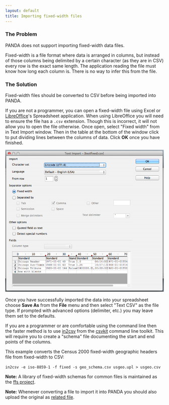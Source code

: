 ```yaml
---
layout: default 
title: Importing fixed-width files 
---
```


### The Problem

PANDA does not support importing fixed-width data files.

Fixed-width is a file format where data is arranged in columns, but instead of those columns being delimited by a certain character (as they are in CSV) every row is the exact same length. The application reading the file must know how long each column is. There is no way to infer this from the file.

### The Solution

Fixed-width files should be converted to CSV before being imported into PANDA.

If you are not a programmer, you can open a fixed-width file using Excel or [LibreOffice](http://www.libreoffice.org/)'s Spreadsheet application. When using LibreOffice you will need to ensure the file has a `.csv` extension. Though this is incorrect, it will not allow you to open the file otherwise. Once open, select "Fixed width" from in Text Import window. Then in the table at the bottom of the window click to put dividing lines between the columns of data. Click **OK** once you have finished.

![](/images/libre-import-fixed.png)

Once you have successfully imported the data into your spreadsheet choose **Save As** from the **File** menu and then select "Text CSV" as the file type. If prompted with advanced options (delimiter, etc.) you may leave them set to the defaults.

If you are a programmer or are comfortable using the command line then the faster method is to use [in2csv](http://csvkit.readthedocs.org/en/latest/scripts/in2csv.html) from the [csvkit](http://csvkit.readthedocs.org/en/latest/index.html) command line toolkit. This will require you to create a "schema" file documenting the start and end points of the columns.

This example converts the Census 2000 fixed-width geographic headers file from fixed-width to CSV:

`in2csv -e iso-8859-1 -f fixed -s geo_schema.csv usgeo.upl > usgeo.csv`

**Note:** A library of fixed-width schemas for common files is maintained as the [ffs project](https://github.com/onyxfish/ffs).

**Note:** Whenever converting a file to import it into PANDA you should also upload the original as [related file](/docs/storing-related-files.html).
